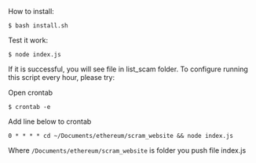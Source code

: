 
How to install:

`$ bash install.sh`

Test it work:

`$ node index.js`

If it is successful, you will see file in list_scam folder. 
To configure running this script every hour, please try:

Open crontab

`$ crontab -e`

Add line below to crontab

`0 * * * * cd ~/Documents/ethereum/scram_website && node index.js`

Where `/Documents/ethereum/scram_website` is folder you push file index.js

